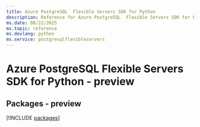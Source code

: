 ```yaml
---
title: Azure PostgreSQL  Flexible Servers SDK for Python
description: Reference for Azure PostgreSQL  Flexible Servers SDK for Python
ms.date: 08/22/2025
ms.topic: reference
ms.devlang: python
ms.service: postgresqlflexibleservers
---
```

# Azure PostgreSQL  Flexible Servers SDK for Python - preview
## Packages - preview
[!INCLUDE [packages](postgresql--flexible-servers-index.md)]